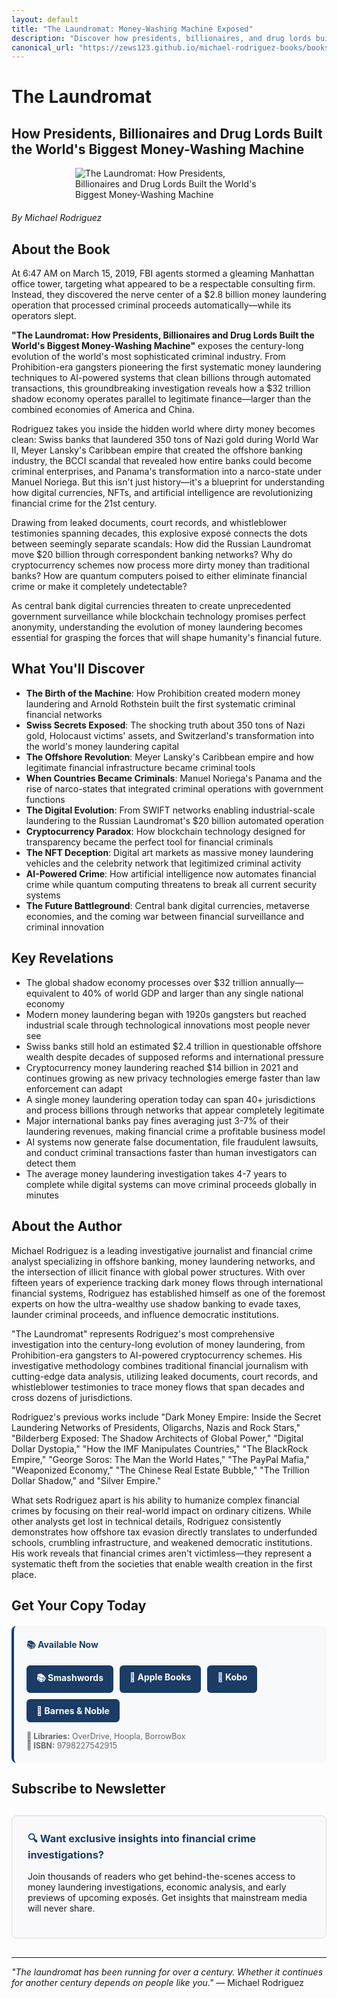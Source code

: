 ```yaml
---
layout: default
title: "The Laundromat: Money-Washing Machine Exposed"
description: "Discover how presidents, billionaires, and drug lords built the world's biggest money-washing machine. Rodriguez reveals the $32 trillion shadow economy."
canonical_url: "https://zews123.github.io/michael-rodriguez-books/books/The_Laundromat"
---
```


# The Laundromat
## How Presidents, Billionaires and Drug Lords Built the World's Biggest Money-Washing Machine

<img src="{{ site.baseurl }}/assets/images/THE_LAUNDROMAT.webp" alt="The Laundromat: How Presidents, Billionaires and Drug Lords Built the World's Biggest Money-Washing Machine" style="max-width: 300px; margin: 0 auto 20px; display: block;">

*By Michael Rodriguez*

## About the Book

At 6:47 AM on March 15, 2019, FBI agents stormed a gleaming Manhattan office tower, targeting what appeared to be a respectable consulting firm. Instead, they discovered the nerve center of a $2.8 billion money laundering operation that processed criminal proceeds automatically—while its operators slept.

**"The Laundromat: How Presidents, Billionaires and Drug Lords Built the World's Biggest Money-Washing Machine"** exposes the century-long evolution of the world's most sophisticated criminal industry. From Prohibition-era gangsters pioneering the first systematic money laundering techniques to AI-powered systems that clean billions through automated transactions, this groundbreaking investigation reveals how a $32 trillion shadow economy operates parallel to legitimate finance—larger than the combined economies of America and China.

Rodriguez takes you inside the hidden world where dirty money becomes clean: Swiss banks that laundered 350 tons of Nazi gold during World War II, Meyer Lansky's Caribbean empire that created the offshore banking industry, the BCCI scandal that revealed how entire banks could become criminal enterprises, and Panama's transformation into a narco-state under Manuel Noriega. But this isn't just history—it's a blueprint for understanding how digital currencies, NFTs, and artificial intelligence are revolutionizing financial crime for the 21st century.

Drawing from leaked documents, court records, and whistleblower testimonies spanning decades, this explosive exposé connects the dots between seemingly separate scandals: How did the Russian Laundromat move $20 billion through correspondent banking networks? Why do cryptocurrency schemes now process more dirty money than traditional banks? How are quantum computers poised to either eliminate financial crime or make it completely undetectable?

As central bank digital currencies threaten to create unprecedented government surveillance while blockchain technology promises perfect anonymity, understanding the evolution of money laundering becomes essential for grasping the forces that will shape humanity's financial future.

## What You'll Discover

- **The Birth of the Machine**: How Prohibition created modern money laundering and Arnold Rothstein built the first systematic criminal financial networks
- **Swiss Secrets Exposed**: The shocking truth about 350 tons of Nazi gold, Holocaust victims' assets, and Switzerland's transformation into the world's money laundering capital
- **The Offshore Revolution**: Meyer Lansky's Caribbean empire and how legitimate financial infrastructure became criminal tools
- **When Countries Became Criminals**: Manuel Noriega's Panama and the rise of narco-states that integrated criminal operations with government functions  
- **The Digital Evolution**: From SWIFT networks enabling industrial-scale laundering to the Russian Laundromat's $20 billion automated operation
- **Cryptocurrency Paradox**: How blockchain technology designed for transparency became the perfect tool for financial criminals
- **The NFT Deception**: Digital art markets as massive money laundering vehicles and the celebrity network that legitimized criminal activity
- **AI-Powered Crime**: How artificial intelligence now automates financial crime while quantum computing threatens to break all current security systems
- **The Future Battleground**: Central bank digital currencies, metaverse economies, and the coming war between financial surveillance and criminal innovation

## Key Revelations

- The global shadow economy processes over $32 trillion annually—equivalent to 40% of world GDP and larger than any single national economy
- Modern money laundering began with 1920s gangsters but reached industrial scale through technological innovations most people never see
- Swiss banks still hold an estimated $2.4 trillion in questionable offshore wealth despite decades of supposed reforms and international pressure
- Cryptocurrency money laundering reached $14 billion in 2021 and continues growing as new privacy technologies emerge faster than law enforcement can adapt
- A single money laundering operation today can span 40+ jurisdictions and process billions through networks that appear completely legitimate
- Major international banks pay fines averaging just 3-7% of their laundering revenues, making financial crime a profitable business model
- AI systems now generate false documentation, file fraudulent lawsuits, and conduct criminal transactions faster than human investigators can detect them
- The average money laundering investigation takes 4-7 years to complete while digital systems can move criminal proceeds globally in minutes

## About the Author

Michael Rodriguez is a leading investigative journalist and financial crime analyst specializing in offshore banking, money laundering networks, and the intersection of illicit finance with global power structures. With over fifteen years of experience tracking dark money flows through international financial systems, Rodriguez has established himself as one of the foremost experts on how the ultra-wealthy use shadow banking to evade taxes, launder criminal proceeds, and influence democratic institutions.

"The Laundromat" represents Rodriguez's most comprehensive investigation into the century-long evolution of money laundering, from Prohibition-era gangsters to AI-powered cryptocurrency schemes. His investigative methodology combines traditional financial journalism with cutting-edge data analysis, utilizing leaked documents, court records, and whistleblower testimonies to trace money flows that span decades and cross dozens of jurisdictions.

Rodriguez's previous works include "Dark Money Empire: Inside the Secret Laundering Networks of Presidents, Oligarchs, Nazis and Rock Stars," "Bilderberg Exposed: The Shadow Architects of Global Power," "Digital Dollar Dystopia," "How the IMF Manipulates Countries," "The BlackRock Empire," "George Soros: The Man the World Hates," "The PayPal Mafia," "Weaponized Economy," "The Chinese Real Estate Bubble," "The Trillion Dollar Shadow," and "Silver Empire."

What sets Rodriguez apart is his ability to humanize complex financial crimes by focusing on their real-world impact on ordinary citizens. While other analysts get lost in technical details, Rodriguez consistently demonstrates how offshore tax evasion directly translates to underfunded schools, crumbling infrastructure, and weakened democratic institutions. His work reveals that financial crimes aren't victimless—they represent a systematic theft from the societies that enable wealth creation in the first place.

## Get Your Copy Today

<div style="background-color: #f8f9fa; padding: 20px; border-radius: 8px; margin: 20px 0; border-left: 4px solid #1a3c65;">
  <h4 style="margin-top: 0; color: #1a3c65;">📚 Available Now</h4>
  
  <div class="book-buttons" style="display: flex; flex-wrap: wrap; gap: 10px; margin-bottom: 15px;">
    <a href="https://www.smashwords.com/books/view/1814863" target="_blank" rel="noopener noreferrer" class="book-btn book-btn-smash">📚 Smashwords</a>
    <a href="https://books.apple.com/us/book/the-laundromat-how-presidents-billionaires-and-drug/id6748916738" target="_blank" rel="noopener noreferrer" class="book-btn book-btn-apple">🍎 Apple Books</a>
    <a href="https://www.kobo.com/ww/en/ebook/the-laundromat-how-presidents-billionaires-and-drug-lords-built-the-world-s-biggest-money-washing-machine" target="_blank" rel="noopener noreferrer" class="book-btn book-btn-kobo">📖 Kobo</a>
    <a href="https://www.barnesandnoble.com/w/the-laundromat-michael-rodriguez/1147866746" target="_blank" rel="noopener noreferrer" class="book-btn book-btn-bn">🏪 Barnes & Noble</a>
  </div>
  
  <p style="margin: 0; font-size: 0.9em; color: #666;">
    <strong>📖 Libraries:</strong> OverDrive, Hoopla, BorrowBox<br>
    <strong>📖 ISBN:</strong> 9798227542915
  </p>
</div>

<style>
.book-btn {
  background-color: #1a3c65;
  color: white;
  padding: 10px 16px;
  border-radius: 6px;
  text-decoration: none;
  font-weight: bold;
  display: inline-block;
  transition: all 0.3s ease;
  border: none;
  cursor: pointer;
}

.book-btn:hover {
  background-color: #0f2a4a;
  transform: translateY(-2px);
  box-shadow: 0 4px 8px rgba(0,0,0,0.2);
  color: white;
  text-decoration: none;
}

.book-btn-apple:hover { background-color: #007AFF; }
.book-btn-kobo:hover { background-color: #68BC71; }
.book-btn-smash:hover { background-color: #1e6091; }
.book-btn-bn:hover { background-color: #00704a; }
</style>

## Subscribe to Newsletter

<div style="background-color: #f9f9fb; padding: 25px; border-radius: 8px; margin: 30px 0; border: 1px solid #ddd;">
  <h3 style="margin-top: 0; color: #1a3c65;">🔍 Want exclusive insights into financial crime investigations?</h3>
  <p>Join thousands of readers who get behind-the-scenes access to money laundering investigations, economic analysis, and early previews of upcoming exposés. Get insights that mainstream media will never share.</p>
  <script async data-uid="b2a1614bc4" src="https://michael-rodriguez.kit.com/b2a1614bc4/index.js"></script>
</div>

---

*"The laundromat has been running for over a century. Whether it continues for another century depends on people like you."* — Michael Rodriguez
